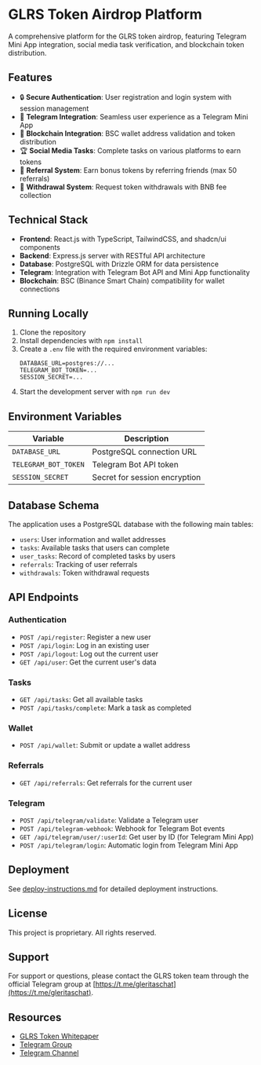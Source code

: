 # GLRS Token Airdrop Platform

A comprehensive platform for the GLRS token airdrop, featuring Telegram Mini App integration, social media task verification, and blockchain token distribution.

## Features

- 🔒 **Secure Authentication**: User registration and login system with session management
- 📱 **Telegram Integration**: Seamless user experience as a Telegram Mini App
- 🔗 **Blockchain Integration**: BSC wallet address validation and token distribution
- 🏆 **Social Media Tasks**: Complete tasks on various platforms to earn tokens
- 👥 **Referral System**: Earn bonus tokens by referring friends (max 50 referrals)
- 💸 **Withdrawal System**: Request token withdrawals with BNB fee collection

## Technical Stack

- **Frontend**: React.js with TypeScript, TailwindCSS, and shadcn/ui components
- **Backend**: Express.js server with RESTful API architecture
- **Database**: PostgreSQL with Drizzle ORM for data persistence
- **Telegram**: Integration with Telegram Bot API and Mini App functionality
- **Blockchain**: BSC (Binance Smart Chain) compatibility for wallet connections

## Running Locally

1. Clone the repository
2. Install dependencies with `npm install`
3. Create a `.env` file with the required environment variables:
   ```
   DATABASE_URL=postgres://...
   TELEGRAM_BOT_TOKEN=...
   SESSION_SECRET=...
   ```
4. Start the development server with `npm run dev`

## Environment Variables

| Variable | Description |
|----------|-------------|
| `DATABASE_URL` | PostgreSQL connection URL |
| `TELEGRAM_BOT_TOKEN` | Telegram Bot API token |
| `SESSION_SECRET` | Secret for session encryption |

## Database Schema

The application uses a PostgreSQL database with the following main tables:

- `users`: User information and wallet addresses
- `tasks`: Available tasks that users can complete
- `user_tasks`: Record of completed tasks by users
- `referrals`: Tracking of user referrals
- `withdrawals`: Token withdrawal requests

## API Endpoints

### Authentication
- `POST /api/register`: Register a new user
- `POST /api/login`: Log in an existing user
- `POST /api/logout`: Log out the current user
- `GET /api/user`: Get the current user's data

### Tasks
- `GET /api/tasks`: Get all available tasks
- `POST /api/tasks/complete`: Mark a task as completed

### Wallet
- `POST /api/wallet`: Submit or update a wallet address

### Referrals
- `GET /api/referrals`: Get referrals for the current user

### Telegram
- `POST /api/telegram/validate`: Validate a Telegram user
- `POST /api/telegram-webhook`: Webhook for Telegram Bot events
- `GET /api/telegram/user/:userId`: Get user by ID (for Telegram Mini App)
- `POST /api/telegram/login`: Automatic login from Telegram Mini App

## Deployment

See [deploy-instructions.md](./deploy-instructions.md) for detailed deployment instructions.

## License

This project is proprietary. All rights reserved.

## Support

For support or questions, please contact the GLRS token team through the official Telegram group at [https://t.me/gleritaschat](https://t.me/gleritaschat).

## Resources

- [GLRS Token Whitepaper](https://drive.google.com/file/d/1d1e154XQTxAb-JRizElQgGpjMx8yJvmk/view?usp=drive_link)
- [Telegram Group](https://t.me/+hcJdayisPFIxOGVk)
- [Telegram Channel](https://t.me/gleritaschat)